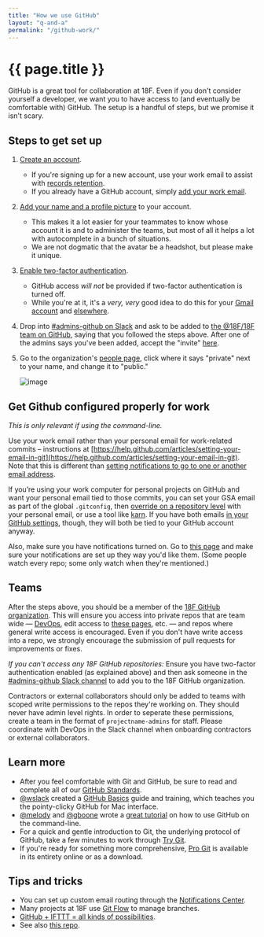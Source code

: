 ```yaml
---
title: "How we use GitHub"
layout: "q-and-a"
permalink: "/github-work/"
---
```

# {{ page.title }}

GitHub is a great tool for collaboration at 18F. Even if you don't consider yourself a developer, we want you to have access to (and eventually be comfortable with) GitHub. The setup is a handful of steps, but we promise it isn't scary.

## Steps to get set up

1. [Create an account](https://github.com/join).
    * If you're signing up for a new account, use your work email to assist with [records retention](http://ben.balter.com/open-source-for-government/#records).
    * If you already have a GitHub account, simply [add your work email](https://github.com/settings/emails).
1. [Add your name and a profile picture](https://github.com/settings/profile) to your account.
    * This makes it a lot easier for your teammates to know whose account it is and to administer the teams, but most of all it helps a lot with autocomplete in a bunch of situations.
    * We are not dogmatic that the avatar be a headshot, but please make it unique.
1. [Enable two-factor authentication](https://github.com/settings/security).
    * GitHub access _will not_ be provided if two-factor authentication is turned off.
    * While you're at it, it's a *very, very* good idea to do this for your [Gmail account](http://lifehacker.com/5932700/please-turn-on-two-factor-authentication/all) and [elsewhere](http://lifehacker.com/5938565/heres-everywhere-you-should-enable-two-factor-authentication-right-now/all).
1. Drop into [#admins-github on Slack](https://18f.slack.com/messages/admins-github/) and ask to be added to [the @18F/18F team on GitHub](https://github.com/orgs/18F/teams/18f), saying that you followed the steps above. After one of the admins says you've been added, accept the "invite" [here](https://github.com/orgs/18F/invitation?via_email=1).
1. Go to the organization's [people page](https://github.com/orgs/18F/people), click where it says "private" next to your name, and change it to "public."

    ![image](../assets/images/github-work/visibility.png)

## Get Github configured properly for work

*This is only relevant if using the command-line.*

Use your work email rather than your personal email for work-related commits – instructions at [https://help.github.com/articles/setting-your-email-in-git](https://help.github.com/articles/setting-your-email-in-git). Note that this is different than [setting notifications to go to one or another email address](https://help.github.com/articles/configuring-notification-emails-for-organizations/).

If you’re using your work computer for personal projects on GitHub and want your personal email tied to those commits, you can set your GSA email as part of the global `.gitconfig`, then [override on a repository level](http://git-scm.com/book/en/v2/Customizing-Git-Git-Configuration) with your personal email, or use a tool like [karn](https://github.com/prydonius/karn). If you have both emails [in your GitHub settings](https://github.com/settings/emails), though, they will both be tied to your GitHub account anyway.

Also, make sure you have notifications turned on. Go to [this page](https://github.com/settings/notifications) and make sure your notifications are set up they way you'd like them. (Some people watch every repo; some only watch when they're mentioned.)

## Teams

After the steps above, you should be a member of the [18F GitHub organization](https://github.com/18F). This will ensure you access into private repos that are team wide — [DevOps](https://github.com/18F/DevOps), edit access to [these pages](https://github.com/18F/hub-pages-private), etc. — and repos where general write access is encouraged. Even if you don't have write access into a repo, we strongly encourage the submission of pull requests for improvements or fixes.

_If you can't access any 18F GitHub repositories:_ Ensure you have two-factor authentication enabled (as explained above) and then ask someone in the [#admins-github Slack channel](https://18f.slack.com/messages/admins-github/) to add you to the 18F GitHub organization.

Contractors or external collaborators should only be added to teams with scoped write permissions to the repos they're working on. They should never have admin level rights. In order to seperate these permissions, create a team in the format of `projectname-admins` for staff. Please coordinate with DevOps in the Slack channel when onboarding contractors or external collaborators.

## Learn more

* After you feel comfortable with Git and GitHub, be sure to read and complete all of our [GitHub Standards](../standards/github/).
* [@wslack](https://github.com/wslack) created a [GitHub Basics](https://docs.google.com/document/d/18b-4VPTcuqat-enGQSVzivGH2CsqdQVG0K0eToRM39I/edit) guide and training, which teaches you the pointy-clicky GitHub for Mac interface.
* [@melody](https://github.com/melodykramer) and [@gboone](https://github.com/gboone) wrote a [great tutorial](https://18f.gsa.gov/2015/03/03/how-to-use-github-and-the-terminal-a-guide/) on how to use GitHub on the command-line.
* For a quick and gentle introduction to Git, the underlying protocol of GitHub, take a few minutes to work through [Try Git](https://try.github.io/levels/1/challenges/1).
* If you're ready for something more comprehensive, [Pro Git](http://git-scm.com/book/en/v2) is available in its entirety online or as a download.

## Tips and tricks

* You can set up custom email routing through the [Notifications Center](https://github.com/settings/notifications).
* Many projects at 18F use [Git Flow](http://nvie.com/posts/a-successful-git-branching-model/) to manage branches.
* [GitHub + IFTTT = all kinds of possibilities](https://ifttt.com/github).
* See also [this repo](https://github.com/18F/github-in-government/blob/master/tips_and_tricks.md).
